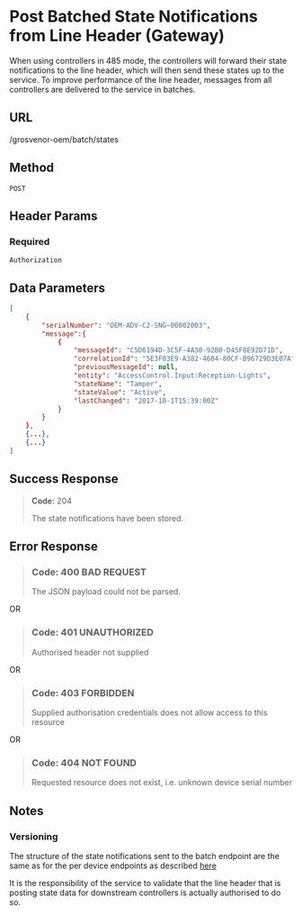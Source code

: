 # Post Batched State Notifications from Line Header (Gateway)

When using controllers in 485 mode, the controllers will forward their state notifications to the line header, which will then send these states up to the service.
To improve performance of the line header, messages from all controllers are delivered to the service in batches.

## URL

/grosvenor-oem/batch/states

## Method

`POST`

## Header Params

### Required

`Authorization`

## Data Parameters

````json
[
    {
        "serialNumber": "OEM-ADV-C2-SNG~00002003",
        "message":{
            {
                "messageId": "C5D6194D-3C5F-4A30-92B0-D45F8E92D71D",
                "correlationId": "5E3F03E9-A382-4604-80CF-B96729D3E07A",
                "previousMessageId": null,
                "entity": "AccessControl.Input:Reception-Lights",
                "stateName": "Tamper",
                "stateValue": "Active",
                "lastChanged": "2017-10-1T15:39:00Z"
            }
        }
    },
    {...},
    {...}
]
````

## Success Response

> **Code:** 204
>
> The state notifications have been stored.

## Error Response

> ### **Code:** 400 BAD REQUEST
>
> The JSON payload could not be parsed.

OR

> ### **Code:** 401 UNAUTHORIZED
>
> Authorised header not supplied

OR

> ### **Code:** 403 FORBIDDEN
>
> Supplied authorisation credentials does not allow access to this resource

OR

> ### **Code:** 404 NOT FOUND
>
> Requested resource does not exist, i.e. unknown device serial number

## Notes

### Versioning

The structure of the state notifications sent to the batch endpoint are the same as for the per device endpoints as described [here](PostStateNotification.md)

It is the responsibility of the service to validate that the line header that is posting state data for downstream controllers is actually authorised to do so.
